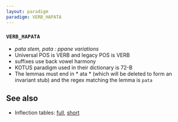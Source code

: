 ```yaml
---
layout: paradigm
paradigm: VERB_HAPATA
---
```

### ` VERB_HAPATA `

* _pata stem, pata : ppane variations_
* Universal POS is VERB and legacy POS is VERB
* suffixes use back vowel harmony
* KOTUS paradigm used in their dictionary is 72-B
* The lemmas must end in * ata * (which will be deleted to form an invariant stub) and the regex matching the lemma is ` pata `

## See also

* Inflection tables: [full](gen/H/hapata.html), [short](gen/H/hapata_wikt.html)

